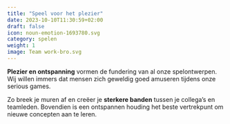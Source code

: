 ```yaml
---
title: "Speel voor het plezier"
date: 2023-10-10T11:30:59+02:00
draft: false
icon: noun-emotion-1693780.svg
category: spelen
weight: 1
image: Team work-bro.svg
---
```


**Plezier en ontspanning** vormen de fundering van al onze spelontwerpen. Wij willen immers dat mensen zich geweldig goed amuseren tijdens onze serious games.

Zo breek je muren af en creëer je **sterkere banden** tussen je collega’s en teamleden. Bovendien is een ontspannen houding het beste vertrekpunt om nieuwe concepten aan te leren.
